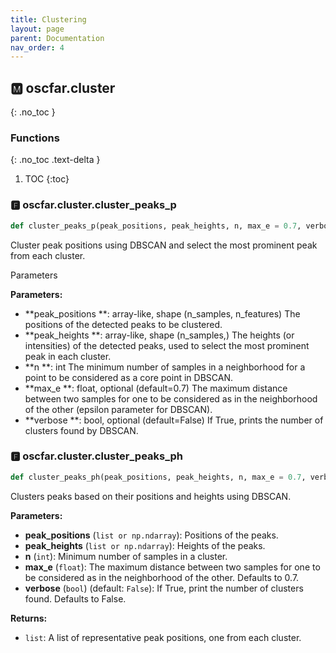 ```yaml
---
title: Clustering
layout: page
parent: Documentation
nav_order: 4
---
```


<a name="oscfar-cluster"></a>

## 🅼 oscfar\.cluster
{: .no_toc }

### Functions
{: .no_toc .text-delta }

1. TOC
{:toc}

<a name="oscfar-cluster-cluster_peaks_p"></a>
### 🅵 oscfar\.cluster\.cluster\_peaks\_p

```python
def cluster_peaks_p(peak_positions, peak_heights, n, max_e = 0.7, verbose = False):
```

Cluster peak positions using DBSCAN and select the most prominent peak from each cluster\.

Parameters

**Parameters:**

- **peak_positions **: array-like, shape \(n\_samples, n\_features\)
The positions of the detected peaks to be clustered\.
- **peak_heights **: array-like, shape \(n\_samples,\)
The heights \(or intensities\) of the detected peaks, used to select the most prominent peak in each cluster\.
- **n **: int
The minimum number of samples in a neighborhood for a point to be considered as a core point in DBSCAN\.
- **max_e **: float, optional \(default=0\.7\)
The maximum distance between two samples for one to be considered as in the neighborhood of the other \(epsilon parameter for DBSCAN\)\.
- **verbose **: bool, optional \(default=False\)
If True, prints the number of clusters found by DBSCAN\.
<a name="oscfar-cluster-cluster_peaks_ph"></a>
### 🅵 oscfar\.cluster\.cluster\_peaks\_ph

```python
def cluster_peaks_ph(peak_positions, peak_heights, n, max_e = 0.7, verbose = False):
```

Clusters peaks based on their positions and heights using DBSCAN\.

**Parameters:**

- **peak_positions** (`list or np.ndarray`): Positions of the peaks\.
- **peak_heights** (`list or np.ndarray`): Heights of the peaks\.
- **n** (`int`): Minimum number of samples in a cluster\.
- **max_e** (`float`): The maximum distance between two samples for
one to be considered as in the neighborhood
of the other\. Defaults to 0\.7\.
- **verbose** (`bool`) (default: `False`): If True, print the number of clusters found\. Defaults to False\.

**Returns:**

- `list`: A list of representative peak positions, one from each cluster\.